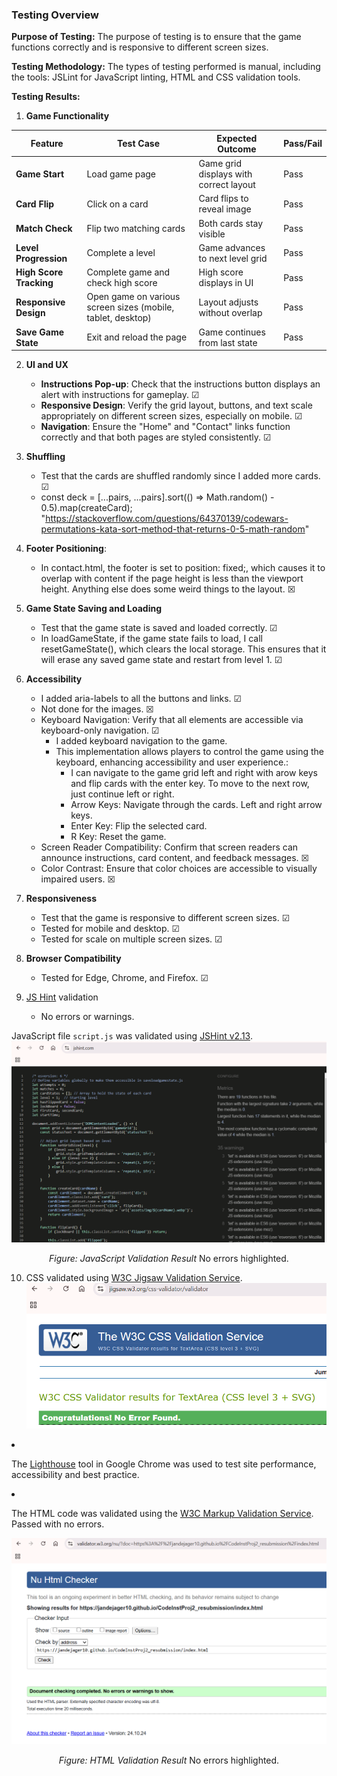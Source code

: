 ### Testing Overview

**Purpose of Testing:**
The purpose of testing is to ensure that the game functions correctly and is responsive to different screen sizes.

**Testing Methodology:**
The types of testing performed is manual, including the tools: JSLint for JavaScript linting, HTML and CSS validation tools.

**Testing Results:**

1.  **Game Functionality**
    
| Feature                | Test Case                                                     | Expected Outcome                       | Pass/Fail |
|------------------------|---------------------------------------------------------------|----------------------------------------|-----------|
| **Game Start**         | Load game page                                               | Game grid displays with correct layout | Pass      |
| **Card Flip**          | Click on a card                                              | Card flips to reveal image             | Pass      |
| **Match Check**        | Flip two matching cards                                       | Both cards stay visible                | Pass      |
| **Level Progression**  | Complete a level                                             | Game advances to next level grid       | Pass      |
| **High Score Tracking**| Complete game and check high score                           | High score displays in UI              | Pass      |
| **Responsive Design**  | Open game on various screen sizes (mobile, tablet, desktop)  | Layout adjusts without overlap         | Pass      |
| **Save Game State**    | Exit and reload the page                                     | Game continues from last state         | Pass      |

2.  **UI and UX**
    
    - **Instructions Pop-up**: Check that the instructions button displays an alert with instructions for gameplay. &#x2611;
    - **Responsive Design**: Verify the grid layout, buttons, and text scale appropriately on different screen sizes, especially on mobile. &#x2611;
    - **Navigation**: Ensure the "Home" and "Contact" links function correctly and that both pages are styled consistently. &#x2611;
3. **Shuffling**

    - Test that the cards are shuffled randomly since I added more cards. &#x2611;
    - const deck = [...pairs, ...pairs].sort(() => Math.random() - 0.5).map(createCard); "https://stackoverflow.com/questions/64370139/codewars-permutations-kata-sort-method-that-returns-0-5-math-random"
4. **Footer Positioning**: 

    - In contact.html, the footer is set to position: fixed;, which causes it to overlap with content if the page height is less than the viewport height. Anything else does some weird things to the layout. &#x2612;
5. **Game State Saving and Loading**

    - Test that the game state is saved and loaded correctly. &#x2611;
    - In loadGameState, if the game state fails to load, I call resetGameState(), which clears the local storage. This ensures that it will erase any saved game state and restart from level 1. &#x2611;
6. **Accessibility**

    - I added aria-labels to all the buttons and links. &#x2611;
    - Not done for the images. &#x2612;
    - Keyboard Navigation: Verify that all elements are accessible via keyboard-only navigation. &#x2611;
        - I added keyboard navigation to the game.
        - This implementation allows players to control the game using the keyboard, enhancing accessibility and user experience.:
            - I can navigate to the game grid left and right with arow keys and flip cards with the enter key. To move to the next row, just continue left or right.
            - Arrow Keys: Navigate through the cards. Left and right arrow keys.
            - Enter Key: Flip the selected card.
            - R Key: Reset the game.
    - Screen Reader Compatibility: Confirm that screen readers can announce instructions, card content, and feedback messages. &#9746;
    - Color Contrast: Ensure that color choices are accessible to visually impaired users. &#9746;
7. **Responsiveness**

    - Test that the game is responsive to different screen sizes. &#x2611;
    - Tested for mobile and desktop. &#x2611;
    - Tested for scale on multiple screen sizes. &#x2611;
8. **Browser Compatibility**

    - Tested for Edge, Chrome, and Firefox. &#x2611;
9. [JS Hint](https://jshint.com/) validation

    - No errors or warnings.

JavaScript file `script.js` was validated using [JSHint v2.13](https://jshint.com/).  
![Results of JavaScript validation](assets/img/jshint.png)
<p align="center">
<em>Figure: JavaScript Validation Result</em>
No errors highlighted. 
</p>

10. CSS validated using [W3C Jigsaw Validation Service](https://jigsaw.w3.org/css-validator/#validate_by_input).  
![Results of W3C Validation](assets/img/w3c_validation.png)   
<p align="center>
<em>Figure: CSS Validation Result<em>
No errors highlighted.
</p> 

11. The [Lighthouse](https://developer.chrome.com/docs/lighthouse/overview/) tool in Google Chrome was used to test site performance, accessibility and best practice.

12. The HTML code was validated using the [W3C Markup Validation Service](https://validator.w3.org/). Passed with no errors.

![Results of HTML validtion](assets/img/html-validation1.png)
<p align="center">
<em>Figure: HTML Validation Result</em>
No errors highlighted. 
</p>

    